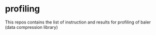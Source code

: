# profiling
This repos contains the list of instruction and results for profiling of baler (data compression library)
